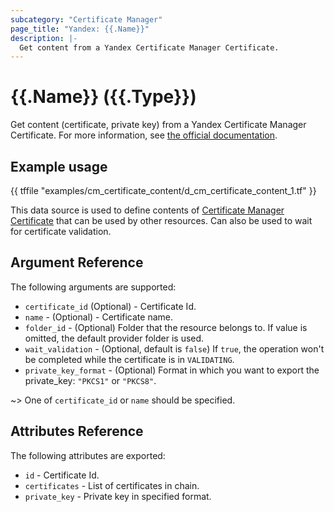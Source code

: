 ```yaml
---
subcategory: "Certificate Manager"
page_title: "Yandex: {{.Name}}"
description: |-
  Get content from a Yandex Certificate Manager Certificate.
---
```


# {{.Name}} ({{.Type}})

Get content (certificate, private key) from a Yandex Certificate Manager Certificate. For more information, see [the official documentation](https://yandex.cloud/docs/certificate-manager/concepts/).

## Example usage

{{ tffile "examples/cm_certificate_content/d_cm_certificate_content_1.tf" }}

This data source is used to define contents of [Certificate Manager Certificate](https://yandex.cloud/docs/certificate-manager/concepts/) that can be used by other resources. Can also be used to wait for certificate validation.

## Argument Reference

The following arguments are supported:

* `certificate_id` (Optional) - Certificate Id.
* `name` - (Optional) - Certificate name.
* `folder_id` - (Optional) Folder that the resource belongs to. If value is omitted, the default provider folder is used.
* `wait_validation` - (Optional, default is `false`) If `true`, the operation won't be completed while the certificate is in `VALIDATING`.
* `private_key_format` - (Optional) Format in which you want to export the private_key: `"PKCS1"` or `"PKCS8"`.

~> One of `certificate_id` or `name` should be specified.

## Attributes Reference

The following attributes are exported:

* `id` - Certificate Id.
* `certificates` - List of certificates in chain.
* `private_key` - Private key in specified format.
